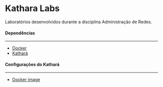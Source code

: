 # Kathara Labs
Laboratórios desenvolvidos durante a disciplina Administração de Redes.

####  Dependências

---

- [Docker](https://www.docker.com)
- [Kathará](https://www.kathara.org)

#### Configurações do Kathará

---

- [Docker image](https://hub.docker.com/r/adrianoantunesp/admin-redes)

